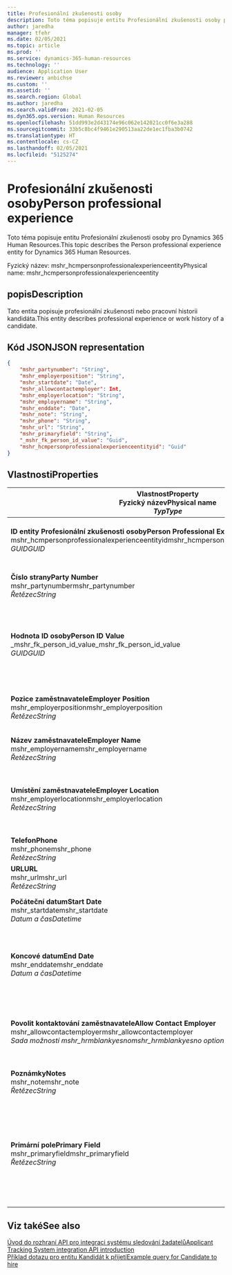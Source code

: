 ```yaml
---
title: Profesionální zkušenosti osoby
description: Toto téma popisuje entitu Profesionální zkušenosti osoby pro Dynamics 365 Human Resources.
author: jaredha
manager: tfehr
ms.date: 02/05/2021
ms.topic: article
ms.prod: ''
ms.service: dynamics-365-human-resources
ms.technology: ''
audience: Application User
ms.reviewer: anbichse
ms.custom: ''
ms.assetid: ''
ms.search.region: Global
ms.author: jaredha
ms.search.validFrom: 2021-02-05
ms.dyn365.ops.version: Human Resources
ms.openlocfilehash: 51dd993e2d43174e96c062e142021cc0f6e3a288
ms.sourcegitcommit: 33b5c8bc4f9461e290513aa22de1ec1fba3b0742
ms.translationtype: HT
ms.contentlocale: cs-CZ
ms.lasthandoff: 02/05/2021
ms.locfileid: "5125274"
---
```

# <a name="person-professional-experience"></a><span data-ttu-id="3f42b-103">Profesionální zkušenosti osoby</span><span class="sxs-lookup"><span data-stu-id="3f42b-103">Person professional experience</span></span>

<span data-ttu-id="3f42b-104">Toto téma popisuje entitu Profesionální zkušenosti osoby pro Dynamics 365 Human Resources.</span><span class="sxs-lookup"><span data-stu-id="3f42b-104">This topic describes the Person professional experience entity for Dynamics 365 Human Resources.</span></span>

<span data-ttu-id="3f42b-105">Fyzický název: mshr_hcmpersonprofessionalexperienceentity</span><span class="sxs-lookup"><span data-stu-id="3f42b-105">Physical name: mshr_hcmpersonprofessionalexperienceentity</span></span>

## <a name="description"></a><span data-ttu-id="3f42b-106">popis</span><span class="sxs-lookup"><span data-stu-id="3f42b-106">Description</span></span>

<span data-ttu-id="3f42b-107">Tato entita popisuje profesionální zkušenosti nebo pracovní historii kandidáta.</span><span class="sxs-lookup"><span data-stu-id="3f42b-107">This entity describes professional experience or work history of a candidate.</span></span>

## <a name="json-representation"></a><span data-ttu-id="3f42b-108">Kód JSON</span><span class="sxs-lookup"><span data-stu-id="3f42b-108">JSON representation</span></span>

```json
{
    "mshr_partynumber": "String",
    "mshr_employerposition": "String",
    "mshr_startdate": "Date",
    "mshr_allowcontactemployer": Int,
    "mshr_employerlocation": "String",
    "mshr_employername": "String",
    "mshr_enddate": "Date",
    "mshr_note": "String",
    "mshr_phone": "String",
    "mshr_url": "String",
    "mshr_primaryfield": "String",
    "_mshr_fk_person_id_value": "Guid",
    "mshr_hcmpersonprofessionalexperienceentityid": "Guid"
}
```

## <a name="properties"></a><span data-ttu-id="3f42b-109">Vlastnosti</span><span class="sxs-lookup"><span data-stu-id="3f42b-109">Properties</span></span>

| <span data-ttu-id="3f42b-110">Vlastnost</span><span class="sxs-lookup"><span data-stu-id="3f42b-110">Property</span></span><br><span data-ttu-id="3f42b-111">**Fyzický název**</span><span class="sxs-lookup"><span data-stu-id="3f42b-111">**Physical name**</span></span><br><span data-ttu-id="3f42b-112">**_Typ_**</span><span class="sxs-lookup"><span data-stu-id="3f42b-112">**_Type_**</span></span> | <span data-ttu-id="3f42b-113">Použít</span><span class="sxs-lookup"><span data-stu-id="3f42b-113">Use</span></span> | <span data-ttu-id="3f42b-114">popis</span><span class="sxs-lookup"><span data-stu-id="3f42b-114">Description</span></span> |
| --- | --- | --- |
| <span data-ttu-id="3f42b-115">**ID entity Profesionální zkušenosti osoby**</span><span class="sxs-lookup"><span data-stu-id="3f42b-115">**Person Professional Experience Entity ID**</span></span><br><span data-ttu-id="3f42b-116">mshr_hcmpersonprofessionalexperienceentityid</span><span class="sxs-lookup"><span data-stu-id="3f42b-116">mshr_hcmpersonprofessionalexperienceentityid</span></span><br><span data-ttu-id="3f42b-117">*GUID*</span><span class="sxs-lookup"><span data-stu-id="3f42b-117">*GUID*</span></span> | <span data-ttu-id="3f42b-118">Jen pro čtení</span><span class="sxs-lookup"><span data-stu-id="3f42b-118">Read-only</span></span><br><span data-ttu-id="3f42b-119">Povinná</span><span class="sxs-lookup"><span data-stu-id="3f42b-119">Required</span></span> | <span data-ttu-id="3f42b-120">Systémem generovaný jedinečný identifikátor pro záznam entity.</span><span class="sxs-lookup"><span data-stu-id="3f42b-120">System-generated unique identifier for the entity record.</span></span> |
| <span data-ttu-id="3f42b-121">**Číslo strany**</span><span class="sxs-lookup"><span data-stu-id="3f42b-121">**Party Number**</span></span><br><span data-ttu-id="3f42b-122">mshr_partynumber</span><span class="sxs-lookup"><span data-stu-id="3f42b-122">mshr_partynumber</span></span><br><span data-ttu-id="3f42b-123">*Řetězec*</span><span class="sxs-lookup"><span data-stu-id="3f42b-123">*String*</span></span> | <span data-ttu-id="3f42b-124">Čtení/zápis</span><span class="sxs-lookup"><span data-stu-id="3f42b-124">Read/write</span></span><br><span data-ttu-id="3f42b-125">Povinná</span><span class="sxs-lookup"><span data-stu-id="3f42b-125">Required</span></span> | <span data-ttu-id="3f42b-126">Jedinečný identifikátor záznamu osoby kandidáta.</span><span class="sxs-lookup"><span data-stu-id="3f42b-126">Unique identifier of the person record for the candidate.</span></span> |
| <span data-ttu-id="3f42b-127">**Hodnota ID osoby**</span><span class="sxs-lookup"><span data-stu-id="3f42b-127">**Person ID Value**</span></span><br><span data-ttu-id="3f42b-128">_mshr_fk_person_id_value</span><span class="sxs-lookup"><span data-stu-id="3f42b-128">_mshr_fk_person_id_value</span></span><br><span data-ttu-id="3f42b-129">*GUID*</span><span class="sxs-lookup"><span data-stu-id="3f42b-129">*GUID*</span></span> | <span data-ttu-id="3f42b-130">Jen pro čtení</span><span class="sxs-lookup"><span data-stu-id="3f42b-130">Read-only</span></span><br><span data-ttu-id="3f42b-131">Povinná</span><span class="sxs-lookup"><span data-stu-id="3f42b-131">Required</span></span><br><span data-ttu-id="3f42b-132">Cizí klíč: mshr_dirpersonentityid entity mshr_dirpersonentity</span><span class="sxs-lookup"><span data-stu-id="3f42b-132">Foreign key: mshr_dirpersonentityid of mshr_dirpersonentity</span></span> | <span data-ttu-id="3f42b-133">Systémem generovaný jedinečný identifikátor pro záznam entity osoby.</span><span class="sxs-lookup"><span data-stu-id="3f42b-133">System-generated unique identifier of the person entity record.</span></span> |
| <span data-ttu-id="3f42b-134">**Pozice zaměstnavatele**</span><span class="sxs-lookup"><span data-stu-id="3f42b-134">**Employer Position**</span></span><br><span data-ttu-id="3f42b-135">mshr_employerposition</span><span class="sxs-lookup"><span data-stu-id="3f42b-135">mshr_employerposition</span></span><br><span data-ttu-id="3f42b-136">*Řetězec*</span><span class="sxs-lookup"><span data-stu-id="3f42b-136">*String*</span></span> | <span data-ttu-id="3f42b-137">Čtení/zápis</span><span class="sxs-lookup"><span data-stu-id="3f42b-137">Read/write</span></span><br><span data-ttu-id="3f42b-138">Povinná</span><span class="sxs-lookup"><span data-stu-id="3f42b-138">Required</span></span> | <span data-ttu-id="3f42b-139">Titul kandidáta podle pozice, kterou zastával během zaměstnaneckého poměru.</span><span class="sxs-lookup"><span data-stu-id="3f42b-139">The position title held by the candidate while under employment.</span></span> |
| <span data-ttu-id="3f42b-140">**Název zaměstnavatele**</span><span class="sxs-lookup"><span data-stu-id="3f42b-140">**Employer Name**</span></span><br><span data-ttu-id="3f42b-141">mshr_employername</span><span class="sxs-lookup"><span data-stu-id="3f42b-141">mshr_employername</span></span><br><span data-ttu-id="3f42b-142">*Řetězec*</span><span class="sxs-lookup"><span data-stu-id="3f42b-142">*String*</span></span> | <span data-ttu-id="3f42b-143">Čtení/zápis</span><span class="sxs-lookup"><span data-stu-id="3f42b-143">Read/write</span></span><br><span data-ttu-id="3f42b-144">Povinná</span><span class="sxs-lookup"><span data-stu-id="3f42b-144">Required</span></span> | <span data-ttu-id="3f42b-145">Název zaměstnavatele.</span><span class="sxs-lookup"><span data-stu-id="3f42b-145">The name of the employer.</span></span> |
| <span data-ttu-id="3f42b-146">**Umístění zaměstnavatele**</span><span class="sxs-lookup"><span data-stu-id="3f42b-146">**Employer Location**</span></span><br><span data-ttu-id="3f42b-147">mshr_employerlocation</span><span class="sxs-lookup"><span data-stu-id="3f42b-147">mshr_employerlocation</span></span><br><span data-ttu-id="3f42b-148">*Řetězec*</span><span class="sxs-lookup"><span data-stu-id="3f42b-148">*String*</span></span> | <span data-ttu-id="3f42b-149">Čtení/zápis</span><span class="sxs-lookup"><span data-stu-id="3f42b-149">Read/write</span></span><br><span data-ttu-id="3f42b-150">Volitelné</span><span class="sxs-lookup"><span data-stu-id="3f42b-150">Optional</span></span> | <span data-ttu-id="3f42b-151">Geografické umístění zaměstnavatele.</span><span class="sxs-lookup"><span data-stu-id="3f42b-151">The employer’s location.</span></span> <span data-ttu-id="3f42b-152">Max. délka: 60.</span><span class="sxs-lookup"><span data-stu-id="3f42b-152">Max length: 60.</span></span> <span data-ttu-id="3f42b-153">Není definován ani vyžadován žádný konkrétní formát.</span><span class="sxs-lookup"><span data-stu-id="3f42b-153">No specific format defined or required.</span></span> |
| <span data-ttu-id="3f42b-154">**Telefon**</span><span class="sxs-lookup"><span data-stu-id="3f42b-154">**Phone**</span></span><br><span data-ttu-id="3f42b-155">mshr_phone</span><span class="sxs-lookup"><span data-stu-id="3f42b-155">mshr_phone</span></span><br><span data-ttu-id="3f42b-156">*Řetězec*</span><span class="sxs-lookup"><span data-stu-id="3f42b-156">*String*</span></span> | <span data-ttu-id="3f42b-157">Čtení/zápis</span><span class="sxs-lookup"><span data-stu-id="3f42b-157">Read/write</span></span><br><span data-ttu-id="3f42b-158">Volitelné</span><span class="sxs-lookup"><span data-stu-id="3f42b-158">Optional</span></span> | <span data-ttu-id="3f42b-159">Telefonní číslo zaměstnavatele.</span><span class="sxs-lookup"><span data-stu-id="3f42b-159">The employer’s phone number.</span></span> |
| <span data-ttu-id="3f42b-160">**URL**</span><span class="sxs-lookup"><span data-stu-id="3f42b-160">**URL**</span></span><br><span data-ttu-id="3f42b-161">mshr_url</span><span class="sxs-lookup"><span data-stu-id="3f42b-161">mshr_url</span></span><br><span data-ttu-id="3f42b-162">*Řetězec*</span><span class="sxs-lookup"><span data-stu-id="3f42b-162">*String*</span></span> | <span data-ttu-id="3f42b-163">Čtení/zápis</span><span class="sxs-lookup"><span data-stu-id="3f42b-163">Read/write</span></span><br><span data-ttu-id="3f42b-164">Volitelné</span><span class="sxs-lookup"><span data-stu-id="3f42b-164">Optional</span></span> | <span data-ttu-id="3f42b-165">Adresa URL webové stránky zaměstnavatele.</span><span class="sxs-lookup"><span data-stu-id="3f42b-165">The URL of the employer’s website.</span></span> |
| <span data-ttu-id="3f42b-166">**Počáteční datum**</span><span class="sxs-lookup"><span data-stu-id="3f42b-166">**Start Date**</span></span><br><span data-ttu-id="3f42b-167">mshr_startdate</span><span class="sxs-lookup"><span data-stu-id="3f42b-167">mshr_startdate</span></span><br><span data-ttu-id="3f42b-168">*Datum a čas*</span><span class="sxs-lookup"><span data-stu-id="3f42b-168">*Datetime*</span></span> | <span data-ttu-id="3f42b-169">Čtení/zápis</span><span class="sxs-lookup"><span data-stu-id="3f42b-169">Read/write</span></span><br><span data-ttu-id="3f42b-170">Povinná</span><span class="sxs-lookup"><span data-stu-id="3f42b-170">Required</span></span> | <span data-ttu-id="3f42b-171">Počáteční datum zaměstnaneckého poměru kandidáta.</span><span class="sxs-lookup"><span data-stu-id="3f42b-171">The start date of the candidate’s employment.</span></span> |
| <span data-ttu-id="3f42b-172">**Koncové datum**</span><span class="sxs-lookup"><span data-stu-id="3f42b-172">**End Date**</span></span><br><span data-ttu-id="3f42b-173">mshr_enddate</span><span class="sxs-lookup"><span data-stu-id="3f42b-173">mshr_enddate</span></span><br><span data-ttu-id="3f42b-174">*Datum a čas*</span><span class="sxs-lookup"><span data-stu-id="3f42b-174">*Datetime*</span></span> | <span data-ttu-id="3f42b-175">Čtení/zápis</span><span class="sxs-lookup"><span data-stu-id="3f42b-175">Read/write</span></span><br><span data-ttu-id="3f42b-176">Volitelné</span><span class="sxs-lookup"><span data-stu-id="3f42b-176">Optional</span></span> | <span data-ttu-id="3f42b-177">Koncové datum zaměstnaneckého poměru kandidáta, nebo null, pokud je kandidát zde stále zaměstnán.</span><span class="sxs-lookup"><span data-stu-id="3f42b-177">The end date of the candidate’s employment, or null if the candidate is still employed here.</span></span> |
| <span data-ttu-id="3f42b-178">**Povolit kontaktování zaměstnavatele**</span><span class="sxs-lookup"><span data-stu-id="3f42b-178">**Allow Contact Employer**</span></span><br><span data-ttu-id="3f42b-179">mshr_allowcontactemployer</span><span class="sxs-lookup"><span data-stu-id="3f42b-179">mshr_allowcontactemployer</span></span><br><span data-ttu-id="3f42b-180">*Sada možností mshr_hrmblankyesno*</span><span class="sxs-lookup"><span data-stu-id="3f42b-180">*mshr_hrmblankyesno option set*</span></span> | <span data-ttu-id="3f42b-181">Čtení/zápis</span><span class="sxs-lookup"><span data-stu-id="3f42b-181">Read/write</span></span><br><span data-ttu-id="3f42b-182">Volitelné</span><span class="sxs-lookup"><span data-stu-id="3f42b-182">Optional</span></span> | <span data-ttu-id="3f42b-183">Označuje, zda kandidát souhlasí s kontaktováním předchozího zaměstnavatele.</span><span class="sxs-lookup"><span data-stu-id="3f42b-183">Signifies whether the candidate allows contacting the previous employer.</span></span> |
| <span data-ttu-id="3f42b-184">**Poznámky**</span><span class="sxs-lookup"><span data-stu-id="3f42b-184">**Notes**</span></span><br><span data-ttu-id="3f42b-185">mshr_note</span><span class="sxs-lookup"><span data-stu-id="3f42b-185">mshr_note</span></span><br><span data-ttu-id="3f42b-186">*Řetězec*</span><span class="sxs-lookup"><span data-stu-id="3f42b-186">*String*</span></span> | <span data-ttu-id="3f42b-187">Čtení/zápis</span><span class="sxs-lookup"><span data-stu-id="3f42b-187">Read/write</span></span><br><span data-ttu-id="3f42b-188">Volitelné</span><span class="sxs-lookup"><span data-stu-id="3f42b-188">Optional</span></span> | <span data-ttu-id="3f42b-189">Poznámky určené pro náboráře nebo manažery náboru.</span><span class="sxs-lookup"><span data-stu-id="3f42b-189">Notes for use by the recruiter or hiring manager.</span></span> |
| <span data-ttu-id="3f42b-190">**Primární pole**</span><span class="sxs-lookup"><span data-stu-id="3f42b-190">**Primary Field**</span></span><br><span data-ttu-id="3f42b-191">mshr_primaryfield</span><span class="sxs-lookup"><span data-stu-id="3f42b-191">mshr_primaryfield</span></span><br><span data-ttu-id="3f42b-192">*Řetězec*</span><span class="sxs-lookup"><span data-stu-id="3f42b-192">*String*</span></span> | <span data-ttu-id="3f42b-193">Jen pro čtení</span><span class="sxs-lookup"><span data-stu-id="3f42b-193">Read-only</span></span><br><span data-ttu-id="3f42b-194">Povinná</span><span class="sxs-lookup"><span data-stu-id="3f42b-194">Required</span></span> | <span data-ttu-id="3f42b-195">Pole použité jako primární identifikátor záznamu entity.</span><span class="sxs-lookup"><span data-stu-id="3f42b-195">Field used as a primary identifier of the entity record.</span></span> <span data-ttu-id="3f42b-196">Kombinace čísla strany, počátečního data, pozice zaměstnavatele a názvu zaměstnavatele.</span><span class="sxs-lookup"><span data-stu-id="3f42b-196">Combination of party number, start date, employer position, and employer name.</span></span> |

## <a name="see-also"></a><span data-ttu-id="3f42b-197">Viz také</span><span class="sxs-lookup"><span data-stu-id="3f42b-197">See also</span></span>

[<span data-ttu-id="3f42b-198">Úvod do rozhraní API pro integraci systému sledování žadatelů</span><span class="sxs-lookup"><span data-stu-id="3f42b-198">Applicant Tracking System integration API introduction</span></span>](hr-admin-integration-ats-api-introduction.md)<br>
[<span data-ttu-id="3f42b-199">Příklad dotazu pro entitu Kandidát k přijetí</span><span class="sxs-lookup"><span data-stu-id="3f42b-199">Example query for Candidate to hire</span></span>](hr-admin-integration-ats-api-candidate-to-hire-example-query.md)

